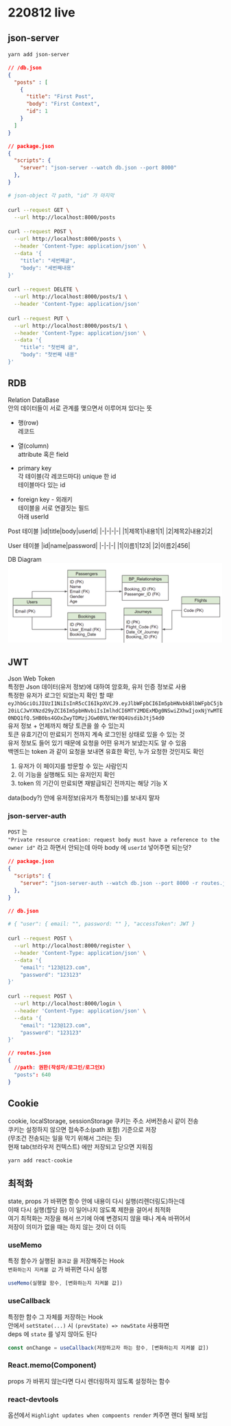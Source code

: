# 220812 live

## json-server
```sh
yarn add json-server
```

```json
// /db.json
{
  "posts" : [
    {
      "title": "First Post",
      "body": "First Context",
      "id": 1
    }
  ]
}
```

```json
// package.json
{
  "scripts": {
    "server": "json-server --watch db.json --port 8000"
  },
}
```

```sh
# json-object 각 path, "id" 가 마지막

curl --request GET \
  --url http://localhost:8000/posts

curl --request POST \
  --url http://localhost:8000/posts \
  --header 'Content-Type: application/json' \
  --data '{
	"title": "세번째글",
	"body": "세번째내용"
}'

curl --request DELETE \
  --url http://localhost:8000/posts/1 \
  --header 'Content-Type: application/json'

curl --request PUT \
  --url http://localhost:8000/posts/1 \
  --header 'Content-Type: application/json' \
  --data '{
	"title": "첫번째 글",
	"body": "첫번째 내용"
}'
```
## RDB
Relation DataBase  
안의 데이터들이 서로 관계를 맺으면서 이루어져 있다는 뜻  

- 행(row)  
  레코드
- 열(column)  
  attribute 혹은 field 

- primary key  
  각 테이블(각 레코드마다) unique 한 id  
  테이블마다 있는 id
- foreign key - 외래키  
  테이블을 서로 연결짓는 필드  
  아래 userId


Post 테이블
|id|title|body|userId|
|-|-|-|-|
|1|제목1|내용1|1|
|2|제목2|내용2|2|

User 테이블
|id|name|password|
|-|-|-|
|1|이름1|123|
|2|이름2|456|

DB Diagram
<img src="./img/2022-08-12-19-36-47.png" width="500px" />

## JWT
Json Web Token  
특정한 Json 데이터(유저 정보)에 대하여 암호화, 유저 인증 정보로 사용  
특정한 유저가 로그인 되었는지 확인 할 때!  
`eyJhbGciOiJIUzI1NiIsInR5cCI6IkpXVCJ9.eyJlbWFpbCI6Im5pbHNvbkBlbWFpbC5jb20iLCJwYXNzd29yZCI6Im5pbHNvbiIsImlhdCI6MTY2MDExMDg0NSwiZXhwIjoxNjYwMTE0NDQ1fQ.SHB0bs4GOxZwyTDMzjJGw0BVLYWr8Q4UsdibJtj54d0`  
유저 정보 + 언제까지 해당 토큰을 쓸 수 있는지  
토큰 유효기간이 만료되기 전까지 계속 로그인된 상태로 있을 수 있는 것  
유저 정보도 들어 있기 때문에 요청을 어떤 유저가 보냈는지도 알 수 있음  
백엔드는 token 과 같이 요청을 보내면 유효한 확인, 누가 요청한 것인지도 확인  
1. 유저가 이 페이지를 방문할 수 있는 사람인지
2. 이 기능을 실행해도 되는 유저인지 확인
3. token 의 기간이 만료되면 재발급되긴 전까지는 해당 기능 X  

data(body?) 안에 유저정보(유저가 특정되는)를 보내지 말자  

### json-server-auth
`POST` 는  
`"Private resource creation: request body must have a reference to the owner id"`
라고 하면서 안되는데 아마 body 에 `userId` 넣어주면 되는덧?  

```json
// package.json
{
  "scripts": {
    "server": "json-server-auth --watch db.json --port 8000 -r routes.json"
  },
}
```
```json
// db.json

```
```sh
# { "user": { email: "", password: "" }, "accessToken": JWT }

curl --request POST \
  --url http://localhost:8000/register \
  --header 'Content-Type: application/json' \
  --data '{
	"email": "123@123.com",
	"password": "123123"
}'

curl --request POST \
  --url http://localhost:8000/login \
  --header 'Content-Type: application/json' \
  --data '{	
	"email": "123@123.com",	
	"password": "123123"
}'
```
```json
// routes.json
{
  //path: 권한(작성자/로그인/로그인X)
  "posts": 640
}
```

## Cookie
cookie, localStorage, sessionStorage
쿠키는 주소 서버전송시 같이 전송  
쿠키는 설정하지 않으면 접속주소(path 포함) 기준으로 저장  
(무조건 전송되는 일을 막기 위해서 그러는 듯)  
현재 tab(브라우저 컨텍스트) 에만 저장되고 닫으면 지워짐  

```sh
yarn add react-cookie
```

## 최적화
state, props 가 바뀌면 함수 안에 내용이 다시 실행(리렌더링도)하는데  
이때 다시 실행(할당 등) 이 일어나지 않도록 제한을 걸어서 최적화  
여기 최적화는 저장을 해서 쓰기에 아예 변경되지 않을 때나 계속 바뀌어서  
저장이 의미가 없을 때는 하지 않는 것이 더 이득

### useMemo
특정 함수가 실행된 `결과값` 을 저장해주는 Hook  
`변화하는지 지켜볼 값` 가 바뀌면 다시 실행  
```js
useMemo(실행할 함수, [변화하는지 지켜볼 값])
```
### useCallback
특정한 함수 그 자체를 저장하는 Hook  
안에서 `setState(...)` 시 `(prevState) => newState` 사용하면  
deps 에 `state` 를 넣지 않아도 된다  

```js
const onChange = useCallback(저장하고자 하는 함수, [변화하는지 지켜볼 값])
```
### React.memo(Component)
props 가 바뀌지 않는다면 다시 렌더링하지 않도록 설정하는 함수

### react-devtools
옵션에서 `Highlight updates when compoents render` 켜주면 렌더 될때 보임  
